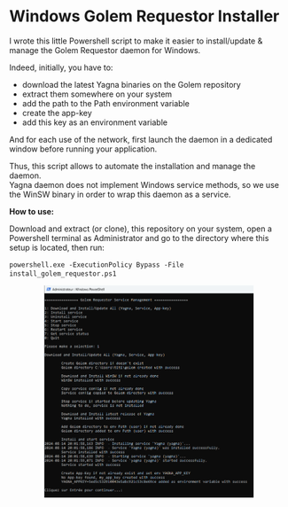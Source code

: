 # Windows Golem Requestor Installer

I wrote this little Powershell script to make it easier to install/update & manage the Golem Requestor daemon for Windows.

Indeed, initially, you have to:
- download the latest Yagna binaries on the Golem repository
- extract them somewhere on your system
- add the path to the Path environment variable
- create the app-key
- add this key as an environment variable

And for each use of the network, first launch the daemon in a dedicated window before running your application.  

Thus, this script allows to automate the installation and manage the daemon.  
Yagna daemon does not implement Windows service methods, so we use the WinSW binary in order to wrap this daemon as a service.
  
**How to use:**  

Download and extract (or clone), this repository on your system, open a Powershell terminal as Administrator and go to the directory where this setup is located, then run: 
```
powershell.exe -ExecutionPolicy Bypass -File install_golem_requestor.ps1
```

<p align="center">
<img src="screenshots/golem_requestor_install.png" width="75%"> 
</p>
